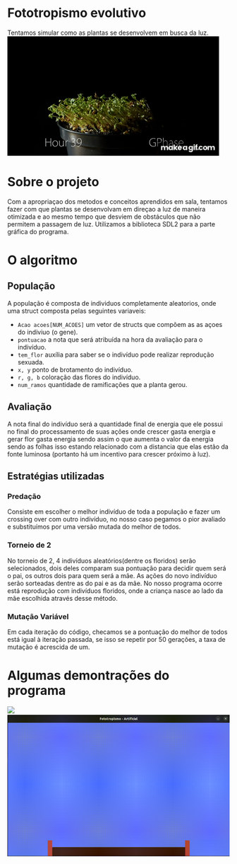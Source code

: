 # Fototropismo evolutivo
Tentamos simular como as plantas se desenvolvem em busca da luz.
![](https://github.com/LVinaud/fototropismo/blob/main/Positive_Phototropism_Demonstration.gif)

# Sobre o projeto
Com a apropriaçao dos metodos e conceitos aprendidos em sala, tentamos fazer com que plantas se desenvolvam em direçao a luz de maneira otimizada e ao mesmo tempo que desviem de obstáculos que não permitem a passagem de luz. Utilizamos a biblioteca SDL2 para 
a parte gráfica do programa.

# O algoritmo
## População
A população é composta de individuos completamente aleatorios, onde uma struct composta pelas seguintes variaveis:
- ```Acao acoes[NUM_ACOES]``` um vetor de structs que compõem as as açoes do indiviuo (o gene).
- ```pontuacao``` a nota que será atribuída na hora da avaliação para o indivíduo.
- ```tem_flor``` auxília para saber se o indivíduo pode realizar reprodução sexuada.
- ```x, y``` ponto de brotamento do indivíduo.
- ```r, g, b``` coloração das flores do indivíduo. 
- ```num_ramos``` quantidade de ramificações que a planta gerou.
## Avaliação
A nota final do indivíduo será a quantidade final de energia que ele possui no final do processamento de suas ações
onde crescer gasta energia e gerar flor gasta energia sendo assim o que aumenta o valor da energia sendo as folhas isso estando relacionado com a distancia que elas estão da fonte luminosa (portanto há um incentivo para crescer próximo à luz).
## Estratégias utilizadas
### Predação
Consiste em escolher o melhor indivíduo de toda a população e fazer um crossing over com outro indivíduo, no nosso caso pegamos o pior avaliado e substituímos por uma versão mutada do melhor de todos.
### Torneio de 2
No torneio de 2, 4 indivíduos aleatórios(dentre os floridos) serão selecionados, dois deles comparam sua pontuação para decidir quem será o pai,
os outros dois para quem será a mãe. As ações do novo indivíduo serão sorteadas dentre as do pai e as da mãe.
No nosso programa ocorre está reprodução com indivíduos floridos, onde a criança nasce ao lado da mãe escolhida através desse método.
### Mutação Variável
Em cada iteração do código, checamos se a pontuação do melhor de todos está igual à iteração passada, se isso se repetir por 50 gerações, a taxa de mutação é acrescida de um.

# Algumas demontrações do programa
![](https://github.com/LVinaud/fototropismo/blob/main/Screencast%20from%2013-12-2023%2011%2008%2027.gif)
![](https://github.com/LVinaud/fototropismo/blob/main/Screencast%20from%2013-12-2023%2011%2006%2019.gif)


